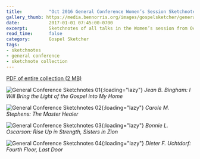 ```yaml
---
title:          "Oct 2016 General Conference Women’s Session Sketchnotes"
gallery_thumb: https://media.bennorris.org/images/gospelsketcher/general-conference/oct-2016/oct-2016-general-conference-sketchnote-01.jpg
date:           2017-01-01 07:45:00-0700
excerpt:        Sketchnotes of all talks in the Women’s session from Oct 2016 LDS General Conference
read_time:      false
category:       Gospel Sketcher
tags:
- sketchnotes
- general conference
- sketchnote collection
---
```


[PDF of entire collection (2 MB)](https://media.bennorris.org/images/gospelsketcher/general-conference/oct-2016/oct-2016-general-conference-01-womens-sketchnotes.pdf)

![General Conference Sketchnotes 01](https://media.bennorris.org/images/gospelsketcher/general-conference/oct-2016/oct-2016-general-conference-sketchnote-01.jpg){:loading="lazy"}
_Jean B. Bingham: I Will Bring the Light of the Gospel into My Home_

![General Conference Sketchnotes 02](https://media.bennorris.org/images/gospelsketcher/general-conference/oct-2016/oct-2016-general-conference-sketchnote-02.jpg){:loading="lazy"}
_Carole M. Stephens: The Master Healer_

![General Conference Sketchnotes 03](https://media.bennorris.org/images/gospelsketcher/general-conference/oct-2016/oct-2016-general-conference-sketchnote-03.jpg){:loading="lazy"}
_Bonnie L. Oscarson: Rise Up in Strength, Sisters in Zion_

![General Conference Sketchnotes 04](https://media.bennorris.org/images/gospelsketcher/general-conference/oct-2016/oct-2016-general-conference-sketchnote-04.jpg){:loading="lazy"}
_Dieter F. Uchtdorf: Fourth Floor, Last Door_
